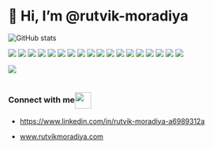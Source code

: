 # 👋 Hi, I’m @rutvik-moradiya

<!---
- 💞️ I’m looking to collaborate on ...
--->
<label>![GitHub stats](https://github-readme-stats.vercel.app/api?username=rutvik-moradiya&show_icons=true&theme=tokyonight)</label><br>
<p>
  <img src="https://img.shields.io/badge/HTML5-E34F26?style=for-the-badge&logo=html5&logoColor=white" />
  <img src="https://img.shields.io/badge/CSS3-1572B6?style=for-the-badge&logo=css3&logoColor=white" />
  <img src="https://img.shields.io/badge/JavaScript-323330?style=for-the-badge&logo=javascript&logoColor=F7DF1E" />
  <img src="https://img.shields.io/badge/TypeScript-007ACC?style=for-the-badge&logo=typescript&logoColor=white" />
  <img src="https://img.shields.io/badge/C-00599C?style=for-the-badge&logo=c&logoColor=white" />
  <img src="https://img.shields.io/badge/C%2B%2B-00599C?style=for-the-badge&logo=c%2B%2B&logoColor=white" />
  <img src="https://img.shields.io/badge/C%23-239120?style=for-the-badge&logo=c-sharp&logoColor=white" />
  <img src="https://img.shields.io/badge/Java-ED8B00?style=for-the-badge&logo=java&logoColor=white" />
  <img src="https://img.shields.io/badge/PHP-777BB4?style=for-the-badge&logo=php&logoColor=white" />
  <img src="https://img.shields.io/badge/Swift-FA7343?style=for-the-badge&logo=swift&logoColor=white" />
   <img src="https://img.shields.io/badge/StoryBoard-FA7343?style=for-the-badge&logo=StoryBoard&logoColor=white" />
  <img src="https://img.shields.io/badge/Go-00ADD8?style=for-the-badge&logo=go&logoColor=white" />
  <img src="https://img.shields.io/badge/Ruby-CC342D?style=for-the-badge&logo=ruby&logoColor=white" />
  <img src="https://img.shields.io/badge/json-5E5C5C?style=for-the-badge&logo=json&logoColor=white" />
   <img src="https://img.shields.io/badge/react-js-5E5C5C?style=for-the-badge&react-js=json&logoColor=white" />
   <img src="https://img.shields.io/badge/nord-js-777BB4?style=for-the-badge&logo=nord-js&logoColor=white" />
   <img src="https://img.shields.io/badge/mongodb-FA7343?style=for-the-badge&logo=mongodb&logoColor=white" />
   <img src="https://img.shields.io/badge/express-js-239120?style=for-the-badge&logo=express-js&logoColor=white" />

</p>


 <img src= "https://komarev.com/ghpvc/?username=rutvik-moradiya&label=PROFILE+VIEWS">
 
# <h3 align="start">Connect with me<img align="center" src="https://github.com/rajput2107/rajput2107/blob/master/Assets/Handshake.gif" height="33px" />

- https://www.linkedin.com/in/rutvik-moradiya-a6989312a

- www.rutvikmoradiya.com

